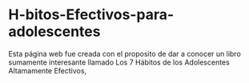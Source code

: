 # H-bitos-Efectivos-para-adolescentes
Esta página web fue creada con el proposito de dar a conocer un libro sumamente interesante llamado Los 7 Hábitos de los Adolescentes Altamamente Efectivos,
